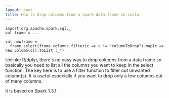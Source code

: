 ```yaml
---
layout: post
title: How to drop columns from a spark data frame in scala
---
```


```
import org.apache.spark.sql._
val frame = ...

val newframe =
  frame.select(frame.columns.filter(c => c != "columnToDrop").map(c => new Column(c)).toList :_*)

```

Unlinke R/dplyr, there's no easy way to drop columns from a data frame
so basically you need to list all the columns you want to keep in the select
function. The key here is to use a filter function to filter out unwanted
column(s). It is useful especially if you want to drop only a few columns
out of many columns.  

It is based on Spark 1.3.1.
